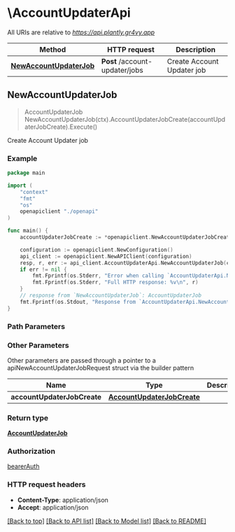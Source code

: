 # \AccountUpdaterApi

All URIs are relative to *https://api.plantly.gr4vy.app*

Method | HTTP request | Description
------------- | ------------- | -------------
[**NewAccountUpdaterJob**](AccountUpdaterApi.md#NewAccountUpdaterJob) | **Post** /account-updater/jobs | Create Account Updater job



## NewAccountUpdaterJob

> AccountUpdaterJob NewAccountUpdaterJob(ctx).AccountUpdaterJobCreate(accountUpdaterJobCreate).Execute()

Create Account Updater job



### Example

```go
package main

import (
    "context"
    "fmt"
    "os"
    openapiclient "./openapi"
)

func main() {
    accountUpdaterJobCreate := *openapiclient.NewAccountUpdaterJobCreate([]string{"PaymentMethodIds_example"}) // AccountUpdaterJobCreate |  (optional)

    configuration := openapiclient.NewConfiguration()
    api_client := openapiclient.NewAPIClient(configuration)
    resp, r, err := api_client.AccountUpdaterApi.NewAccountUpdaterJob(context.Background()).AccountUpdaterJobCreate(accountUpdaterJobCreate).Execute()
    if err != nil {
        fmt.Fprintf(os.Stderr, "Error when calling `AccountUpdaterApi.NewAccountUpdaterJob``: %v\n", err)
        fmt.Fprintf(os.Stderr, "Full HTTP response: %v\n", r)
    }
    // response from `NewAccountUpdaterJob`: AccountUpdaterJob
    fmt.Fprintf(os.Stdout, "Response from `AccountUpdaterApi.NewAccountUpdaterJob`: %v\n", resp)
}
```

### Path Parameters



### Other Parameters

Other parameters are passed through a pointer to a apiNewAccountUpdaterJobRequest struct via the builder pattern


Name | Type | Description  | Notes
------------- | ------------- | ------------- | -------------
 **accountUpdaterJobCreate** | [**AccountUpdaterJobCreate**](AccountUpdaterJobCreate.md) |  | 

### Return type

[**AccountUpdaterJob**](AccountUpdaterJob.md)

### Authorization

[bearerAuth](../README.md#bearerAuth)

### HTTP request headers

- **Content-Type**: application/json
- **Accept**: application/json

[[Back to top]](#) [[Back to API list]](../README.md#documentation-for-api-endpoints)
[[Back to Model list]](../README.md#documentation-for-models)
[[Back to README]](../README.md)

